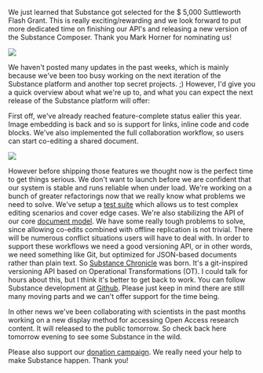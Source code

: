 We just learned that Substance got selected for the $ 5,000 Suttleworth Flash Grant. This is really exciting/rewarding and we look forward to put more dedicated time on finishing our API's and releasing a new version of the Substance Composer. Thank you Mark Horner for nominating us!

![](http://f.cl.ly/items/3b1G0i0t0O452C0b0c30/shuttleworth-1.jpg)

We haven't posted many updates in the past weeks, which is mainly because we've been too busy working on the next iteration of the Substance platform and another top secret projects. ;) However, I'd give you a quick overview about what we're up to, and what you can expect the next release of the Substance platform will offer:

First off, we've already reached feature-complete status ealier this year. Image embedding is back and so is support for links, inline code and code blocks. We've also implemented the full collaboration workflow, so users can start co-editing a shared document.

![](http://f.cl.ly/items/0a1n0m080v3N1h423l25/substance-composer-1.png)

However before shipping those features we thought now is the perfect time to get things serious. We don't want to launch before we are confident that our system is stable and runs reliable when under load. We're working on a bunch of greater refactorings now that we really know what problems we need to solve. We've setup a [test suite](https://github.com/substance/tests) which allows us to test complex editing scenarios and cover edge cases. We're also stabilizing the API of our core [document model](https://github.com/substance/document). We have some really tough problems to solve, since allowing co-edits combined with offline replication is not trivial. There will be numerous conflict situations users will have to deal with. In order to support these workflows we need a good versioning API, or in other words, we need something like Git, but optimized for JSON-based documents rather than plain text. So [Substance Chronicle](https://github.com/substance/chronicle) was born. It's a git-inspired versioning API based on Operational Transformations (OT). I could talk for hours about this, but I think it's better to get back to work. You can follow Substance development at [Github](https://github.com/substance/). Please just keep in mind there are still many moving parts and we can't offer support for the time being.

In other news we've been collaborating with scientists in the past months working on a new display method for accessing Open Access research content. It will released to the public tomorrow. So check back here tomorrow evening to see some Substance in the wild.

Please also support our [donation campaign](http://pledgie.com/campaigns/18902). We really need your help to make Substance happen. Thank you!
